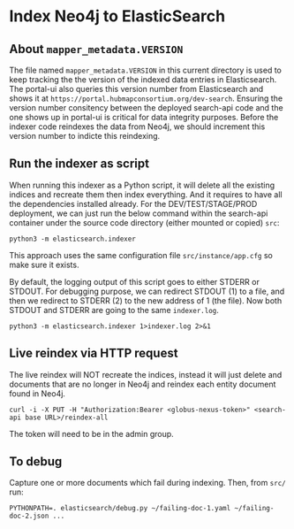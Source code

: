 # Index Neo4j to ElasticSearch

## About `mapper_metadata.VERSION`

The file named `mapper_metadata.VERSION` in this current directory is used to keep tracking the the version of the indexed data entries in Elasticsearch. The portal-ui also queries this version number from Elasticsearch and shows it at `https://portal.hubmapconsortium.org/dev-search`. Ensuring the version number consitency between the deployed search-api code and the one shows up in portal-ui is critical for data integrity purposes. Before the indexer code reindexes the data from Neo4j, we should increment this version number to indicte this reindexing. 

## Run the indexer as script

When running this indexer as a Python script, it will delete all the existing indices and recreate them then index everything. And it requires to have all the dependencies installed already. For the DEV/TEST/STAGE/PROD deployment, we can just run the below command within the search-api container under the source code directory (either mounted or copied) `src`:

````
python3 -m elasticsearch.indexer
````

This approach uses the same configuration file `src/instance/app.cfg` so make sure it exists.

By default, the logging output of this script goes to either STDERR or STDOUT. For debugging purpose, we can redirect STDOUT (1) to a file, and then we redirect to STDERR (2) to the new address of 1 (the file). Now both STDOUT and STDERR are going to the same `indexer.log`.

````
python3 -m elasticsearch.indexer 1>indexer.log 2>&1
````

## Live reindex via HTTP request

The live reindex will NOT recreate the indices, instead it will just delete and documents that are no longer in Neo4j and reindex each entity document found in Neo4j.

````
curl -i -X PUT -H "Authorization:Bearer <globus-nexus-token>" <search-api base URL>/reindex-all
````

The token will need to be in the admin group.

## To debug

Capture one or more documents which fail during indexing. Then, from `src/` run:
```
PYTHONPATH=. elasticsearch/debug.py ~/failing-doc-1.yaml ~/failing-doc-2.json ...
```
